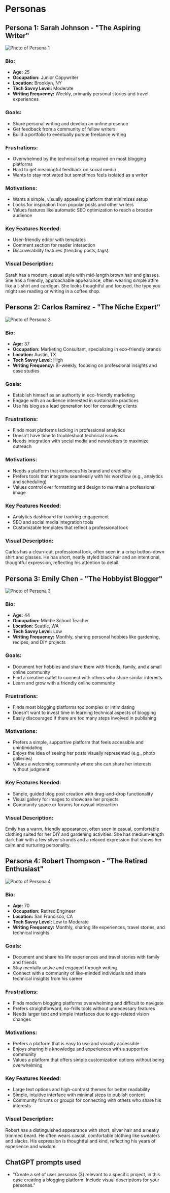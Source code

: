 # Personas

## Persona 1: Sarah Johnson - "The Aspiring Writer"

![Photo of Persona 1](./assets/persona1.png)

### Bio:

- **Age:** 25
- **Occupation:** Junior Copywriter
- **Location:** Brooklyn, NY
- **Tech Savvy Level:** Moderate
- **Writing Frequency:** Weekly, primarily personal stories and travel experiences

### Goals:

- Share personal writing and develop an online presence
- Get feedback from a community of fellow writers
- Build a portfolio to eventually pursue freelance writing

### Frustrations:

- Overwhelmed by the technical setup required on most blogging platforms
- Hard to get meaningful feedback on social media
- Wants to stay motivated but sometimes feels isolated as a writer

### Motivations:

- Wants a simple, visually appealing platform that minimizes setup
- Looks for inspiration from popular posts and other writers
- Values features like automatic SEO optimization to reach a broader audience

### Key Features Needed:

- User-friendly editor with templates
- Comment section for reader interaction
- Discoverability features (trending posts, tags)

### Visual Description:

Sarah has a modern, casual style with mid-length brown hair and glasses. She has a friendly, approachable appearance, often wearing simple attire like a t-shirt and cardigan. She looks thoughtful and focused, the type you might see reading or writing in a coffee shop.

## Persona 2: Carlos Ramirez - "The Niche Expert"

![Photo of Persona 2](./assets/persona2.png)

### Bio:

- **Age:** 37
- **Occupation:** Marketing Consultant, specializing in eco-friendly brands
- **Location:** Austin, TX
- **Tech Savvy Level:** High
- **Writing Frequency:** Bi-weekly, focusing on professional insights and case studies

### Goals:

- Establish himself as an authority in eco-friendly marketing
- Engage with an audience interested in sustainable practices
- Use his blog as a lead generation tool for consulting clients

### Frustrations:

- Finds most platforms lacking in professional analytics
- Doesn’t have time to troubleshoot technical issues
- Needs integration with social media and newsletters to maximize outreach

### Motivations:

- Needs a platform that enhances his brand and credibility
- Prefers tools that integrate seamlessly with his workflow (e.g., analytics and scheduling)
- Values control over formatting and design to maintain a professional image

### Key Features Needed:

- Analytics dashboard for tracking engagement
- SEO and social media integration tools
- Customizable templates that reflect a professional look

### Visual Description:

Carlos has a clean-cut, professional look, often seen in a crisp button-down shirt and glasses. He has short, neatly styled black hair and an intentional, thoughtful expression, reflecting his attention to detail.

## Persona 3: Emily Chen - "The Hobbyist Blogger"

![Photo of Persona 3](./assets/persona3.png)

### Bio:

- **Age:** 44
- **Occupation:** Middle School Teacher
- **Location:** Seattle, WA
- **Tech Savvy Level:** Low
- **Writing Frequency:** Monthly, sharing personal hobbies like gardening, recipes, and DIY projects

### Goals:

- Document her hobbies and share them with friends, family, and a small online community
- Find a creative outlet to connect with others who share similar interests
- Learn and grow with a friendly online community

### Frustrations:

- Finds most blogging platforms too complex or intimidating
- Doesn’t want to invest time in learning technical aspects of blogging
- Easily discouraged if there are too many steps involved in publishing

### Motivations:

- Prefers a simple, supportive platform that feels accessible and unintimidating
- Enjoys the idea of seeing her posts visually represented (e.g., photo galleries)
- Values a welcoming community where she can share her interests without judgment

### Key Features Needed:

- Simple, guided blog post creation with drag-and-drop functionality
- Visual gallery for images to showcase her projects
- Community space or forums for casual interaction

### Visual Description:

Emily has a warm, friendly appearance, often seen in casual, comfortable clothing suited for her DIY and gardening activities. She has medium-length dark hair with a few silver strands and a relaxed expression that shows her calm and nurturing personality.


## Persona 4: Robert Thompson - "The Retired Enthusiast"

![Photo of Persona 4](./assets/persona4.png)

### Bio:

- **Age:** 70
- **Occupation:** Retired Engineer
- **Location:** San Francisco, CA
- **Tech Savvy Level:** Low to Moderate
- **Writing Frequency:** Monthly, sharing life experiences, travel stories, and technical insights

### Goals:

- Document and share his life experiences and travel stories with family and friends
- Stay mentally active and engaged through writing
- Connect with a community of like-minded individuals and share technical insights from his career

### Frustrations:

- Finds modern blogging platforms overwhelming and difficult to navigate
- Prefers straightforward, no-frills tools without unnecessary features
- Needs larger text and simple interfaces due to age-related vision changes

### Motivations:

- Prefers a platform that is easy to use and visually accessible
- Enjoys sharing his knowledge and experiences with a supportive community
- Values a platform that offers simple customization options without being overwhelming

### Key Features Needed:

- Large text options and high-contrast themes for better readability
- Simple, intuitive interface with minimal steps to publish content
- Community forums or groups for connecting with others who share his interests

### Visual Description:

Robert has a distinguished appearance with short, silver hair and a neatly trimmed beard. He often wears casual, comfortable clothing like sweaters and slacks. His expression is thoughtful and kind, reflecting his years of experience and wisdom.


## ChatGPT prompts used

- "Create a set of user personas (3) relevant to a specific project, in this case creating a blogging platform. Include visual descriptions for your personas."